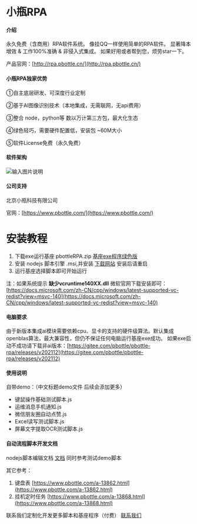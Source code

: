 #  小瓶RPA

#### 介绍
永久免费（含商用）RPA软件系统。 像挂QQ一样使用简单的RPA软件。 显著降本增效 & 工作100%准确 & 非侵入式集成。
如果好用或者帮到您，烦劳star一下。

 产品官网：[http://rpa.pbottle.cn/](http://rpa.pbottle.cn/)

#### 小瓶RPA独家优势

①自主底层研发、可深度行业定制

②基于AI图像识别技术（本地集成，无需联网，无api费用）

③整合 node，python等 数以万计第三方包，最大化生态

④绿色轻巧，需要硬件配置低，安装包 ~60M大小

⑤软件License免费（永久免费）

#### 软件架构

![输入图片说明](https://images.gitee.com/uploads/images/2021/1126/130823_ef4a3e3b_799608.png "2111021453106180e0566ebe4.png")


#### 公司支持

北京小瓶科技有限公司

 官网：[https://www.pbottle.com/](https://www.pbottle.com/)



# 安装教程

1.  下载exe运行基座  pbottleRPA.zip  [基座exe程序绿色版](https://gitee.com/pbottle/pbottle-rpa/releases)
2.  安装 nodejs 脚本引擎 .msi,并安装 [下载网站](http://nodejs.cn/download/)   安装后请重启
3.  运行基座选择脚本即可开始运行

注：如果系统提示 **缺少vcruntime140XX.dll**   微软官网下载安装即可：[https://docs.microsoft.com/zh-CN/cpp/windows/latest-supported-vc-redist?view=msvc-140](https://docs.microsoft.com/zh-CN/cpp/windows/latest-supported-vc-redist?view=msvc-140)


#### 电脑要求

由于新版本集成ai模块需要依赖cpu、显卡的支持的硬件级算法。默认集成openblas算法，最大兼容性，但仍不保证任何电脑运行基座exe成功。
如果exe启动不成功请下载非ai版本：[https://gitee.com/pbottle/pbottle-rpa/releases/v202112](https://gitee.com/pbottle/pbottle-rpa/releases/v202112)


#### 使用说明

自带demo：（中文标题demo文件 后续会添加更多）

- 键鼠操作基础测试脚本.js
- 运维消息手机通知.js
- 微信朋友圈自动点赞.js
- Excel读写测试脚本.js
- 屏幕文字提取OCR测试脚本.js




#### 自动流程脚本开发文档

nodejs脚本编辑文档
[文档](https://gitee.com/pbottle/pbottle-rpa/blob/master/pbottleRPA.js)
同时参考测试demo脚本

其它参考：
1. 键盘表  [https://www.pbottle.com/a-13862.html](https://www.pbottle.com/a-13862.html)
2. 挂机定时任务  [https://www.pbottle.com/a-13868.html](https://www.pbottle.com/a-13868.html)

联系我们定制化开发更多脚本和基座程序（付费） [联系我们](https://www.pbottle.com/page-contact.html)
